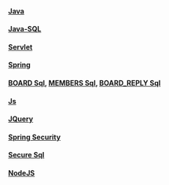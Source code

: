 #### [Java](https://github.com/Sangmoo/ktds-edu/tree/master/Java_Programming)
#### [Java-SQL](https://github.com/Sangmoo/ktds-edu/blob/master/Java_Programming/Article/utils/Sql.java)
#### [Servlet](https://github.com/Sangmoo/ktds-edu/tree/master/Servlet)
#### [Spring](https://github.com/Sangmoo/ktds-edu/tree/master/HelloSpring)
#### [BOARD Sql](https://github.com/Sangmoo/ktds-edu/blob/master/Board_Reply.sql), [MEMBERS Sql](https://github.com/Sangmoo/ktds-edu/blob/master/MEMBERS.sql), [BOARD_REPLY Sql](https://github.com/Sangmoo/ktds-edu/blob/master/Board_Reply.sql)

#### [Js](https://github.com/Sangmoo/ktds-edu/tree/master/js)
#### [JQuery](https://github.com/Sangmoo/ktds-edu/tree/master/jQuery)

#### [Spring Security](https://github.com/Sangmoo/ktds-edu/tree/master/Spring_Security)
#### [Secure Sql](https://github.com/Sangmoo/ktds-edu/tree/master/Spring_Secure/Query)

#### [NodeJS](https://github.com/Sangmoo/ktds-edu/tree/master/NodeJS)
